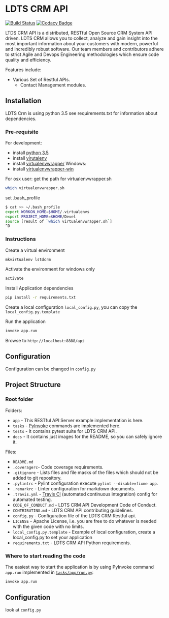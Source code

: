 # LDTS CRM API

[![Build Status](https://travis-ci.org/skalpel-tech/ldtscrm.svg?branch=master)](https://travis-ci.org/skalpel-tech/ldtscrm)
[![Codacy Badge](https://api.codacy.com/project/badge/Grade/cd69f740d0d144a79d2cccb023096261)](https://app.codacy.com/app/cedar-technologies/ldtscrm?utm_source=github.com&utm_medium=referral&utm_content=skalpel-tech/ldtscrm&utm_campaign=Badge_Grade_Settings)

LTDS CRM API is a distributed, RESTful Open Source CRM System API driven. LDTS CRM allows you to collect, analyze and gain insight into the most important information about your customers with modern, powerful and incredibly robust software.
Our team members and contributors adhere to strict Agile and Devops Engineering methodologies which ensure code quality and efficiency.

Features include:

* Various Set of Restful APIs.
  * Contact Management modules.

## Installation

LDTS Crm is using python 3.5 see requirements.txt for information about dependencies.

### Pre-requisite

For development:
* install [python 3.5](https://www.python.org/downloads/release/python-356/)
* install [virutalenv](https://pypi.org/project/virtualenv/)
* install [virtualenvwrapper](https://pypi.org/project/virtualenvwrapper/)
Windows:
* install [virtualenvwrapper-win](https://pypi.org/project/virtualenvwrapper-win/)

For osx user:
get the path for virtualenvwrapper.sh

```bash
which virtualenvwrapper.sh
```

set .bash_profile

```bash
$ cat >> ~/.bash_profile
export WORKON_HOME=$HOME/.virtualenvs
export PROJECT_HOME=$HOME/Devel
source [result of `which virtualenvwrapper.sh`]
^D
```

### Instructions

Create a virtual environment  

```bash
mkvirtualenv lstdcrm
```

Activate the environment for windows only

```bash
activate
```

Install Application dependencies  

```bash
pip install -r requirements.txt
```

Create a local configuration `local_config.py`, you can copy the `local_config.py.template`

Run the application

```bash
invoke app.run
```

Browse to `http://localhost:8888/api`

## Configuration

Configuration can be changed in `config.py`

## Project Structure

### Root folder

Folders:

* `app` - This RESTful API Server example implementation is here.
* `tasks` - [PyInvoke](http://www.pyinvoke.org/) commands are implemented here.
* `tests` - It contains pytest suite for LDTS CRM API.
* `docs` - It contains just images for the README, so you can safely ignore it.

Files:

* `README.md`
* `.coveragerc`- Code coverage requirements.
* `.gitignore` - Lists files and file masks of the files which should not be
  added to git repository.
* `.pylintrc` - Pylint configuration execute `pylint --disable=fixme app`.
* `.remarkrc` - Linter configuration for markdown documents.
* `.travis.yml` - [Travis CI](https://travis-ci.org/) (automated continuous
  integration) config for automated testing.
* `CODE_OF_CONDUCT.md` - LDTS CRM API Development Code of Conduct.
* `CONTRIBUTING.md` - LDTS CRM API contributing guidelines.
* `config.py` - Configuration file of the LDTS CRM Restful api.
* `LICENSE` - Apache License, i.e. you are free to do whatever is needed with the
  given code with no limits.
* `local_config.py.template` - Example of local configuration, create a local_config.py to set your application
* `requirements.txt` - LDTS CRM API Python requirements.

### Where to start reading the code

The easiest way to start the application is by using PyInvoke command `app.run`
implemented in [`tasks/app/run.py`](tasks/app/run.py):

```bash
invoke app.run
```

## Configuration

look at `config.py`

